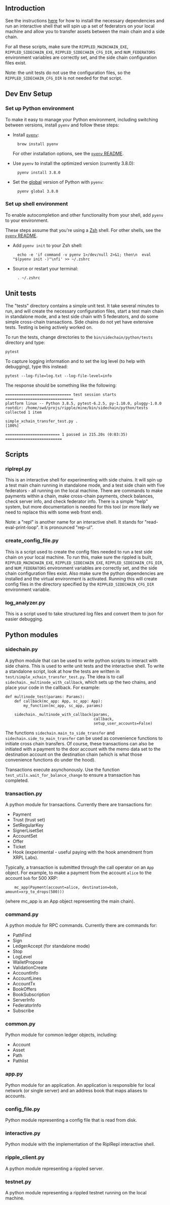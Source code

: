 ## Introduction

See the instructions [here](README.md) for how to install the necessary dependencies and run an interactive shell that will spin up a set of federators on your local machine and allow you to transfer assets between the main chain and a side chain.

For all these scripts, make sure the `RIPPLED_MAINCHAIN_EXE`, `RIPPLED_SIDECHAIN_EXE`, `RIPPLED_SIDECHAIN_CFG_DIR`, and `NUM_FEDERATORS` environment variables are correctly set, and the side chain configuration files exist.

Note: the unit tests do not use the configuration files, so the `RIPPLED_SIDECHAIN_CFG_DIR` is not needed for that script.

## Dev Env Setup

### Set up Python environment

To make it easy to manage your Python environment, including switching between versions, install `pyenv` and follow these steps:

* Install [`pyenv`](https://github.com/pyenv/pyenv):

        brew install pyenv

    For other installation options, see the [`pyenv` README](https://github.com/pyenv/pyenv#installation).

* Use `pyenv` to install the optimized version (currently 3.8.0):

        pyenv install 3.8.0

* Set the [global](https://github.com/pyenv/pyenv/blob/master/COMMANDS.md#pyenv-global) version of Python with `pyenv`:

        pyenv global 3.8.0

### Set up shell environment

To enable autocompletion and other functionality from your shell, add `pyenv` to your environment.

These steps assume that you're using a [Zsh](http://zsh.sourceforge.net/) shell. For other shells, see the [`pyenv` README](https://github.com/pyenv/pyenv#basic-github-checkout).

* Add `pyenv init` to your Zsh shell:

        echo -e 'if command -v pyenv 1>/dev/null 2>&1; then\n  eval "$(pyenv init -)"\nfi' >> ~/.zshrc

* Source or restart your terminal:

        . ~/.zshrc

## Unit tests

The "tests" directory contains a simple unit test. It take several minutes to run, and will create the necessary configuration files, start a test main chain in standalone mode, and a test side chain with 5 federators, and do some simple cross-chain transactions. Side chains do not yet have extensive tests. Testing is being actively worked on.

To run the tests, change directories to the `bin/sidechain/python/tests` directory and type:
```
pytest
```

To capture logging information and to set the log level (to help with debugging), type this instead:
```
pytest --log-file=log.txt --log-file-level=info
```

The response should be something like the following:
```
============================= test session starts ==============================
platform linux -- Python 3.8.5, pytest-6.2.5, py-1.10.0, pluggy-1.0.0
rootdir: /home/swd/projs/ripple/mine/bin/sidechain/python/tests
collected 1 item

simple_xchain_transfer_test.py .                                         [100%]

======================== 1 passed in 215.20s (0:03:35) =========================

```

## Scripts
### riplrepl.py

This is an interactive shell for experimenting with side chains. It will spin up a test main chain running in standalone mode, and a test side chain with five federators - all running on the local machine. There are commands to make payments within a chain, make cross-chain payments, check balances, check server info, and check federator info. There is a simple "help" system, but more documentation is needed for this tool (or more likely we need to replace this with some web front end).

Note: a "repl" is another name for an interactive shell. It stands for "read-eval-print-loop". It is pronounced "rep-ul".

### create_config_file.py

This is a script used to create the config files needed to run a test side chain on your local machine. To run this, make sure the rippled is built, `RIPPLED_MAINCHAIN_EXE`, `RIPPLED_SIDECHAIN_EXE`, `RIPPLED_SIDECHAIN_CFG_DIR`, and `NUM_FEDERATORS` environment variables are correctly set, and the side chain configuration files exist. Also make sure the python dependencies are installed and the virtual environment is activated. Running this will create config files in the directory specified by the `RIPPLED_SIDECHAIN_CFG_DIR` environment variable.

### log_analyzer.py

This is a script used to take structured log files and convert them to json for easier debugging.

## Python modules

### sidechain.py

A python module that can be used to write python scripts to interact with side chains. This is used to write unit tests and the interactive shell. To write a standalone script, look at how the tests are written in `test/simple_xchain_transfer_test.py`. The idea is to call `sidechain._multinode_with_callback`, which sets up the two chains, and place your code in the callback. For example:

```
def multinode_test(params: Params):
    def callback(mc_app: App, sc_app: App):
        my_function(mc_app, sc_app, params)

    sidechain._multinode_with_callback(params,
                                       callback,
                                       setup_user_accounts=False)
```

The functions `sidechain.main_to_side_transfer` and `sidechain.side_to_main_transfer` can be used as convenience functions to initiate cross chain transfers. Of course, these transactions can also be initiated with a payment to the door account with the memo data set to the destination account on the destination chain (which is what those convenience functions do under the hood).

Transactions execute asynchonously. Use the function `test_utils.wait_for_balance_change` to ensure a transaction has completed.

### transaction.py

A python module for transactions. Currently there are transactions for:

* Payment
* Trust (trust set)
* SetRegularKey
* SignerLisetSet
* AccountSet
* Offer
* Ticket
* Hook (experimental - useful paying with the hook amendment from XRPL Labs).

Typically, a transaction is submitted through the call operator on an `App` object. For example, to make a payment from the account `alice` to the account `bob` for 500 XRP:
```
    mc_app(Payment(account=alice, destination=bob, amount=xrp_to_drops(500)))
```
(where mc_app is an App object representing the main chain).

### command.py

A python module for RPC commands. Currently there are commands for:
* PathFind
* Sign
* LedgerAccept (for standalone mode)
* Stop
* LogLevel
* WalletPropose
* ValidationCreate
* AccountInfo
* AccountLines
* AccountTx
* BookOffers
* BookSubscription
* ServerInfo
* FederatorInfo
* Subscribe

### common.py

Python module for common ledger objects, including:
* Account
* Asset
* Path
* Pathlist

### app.py

Python module for an application. An application is responsible for local
network (or single server) and an address book that maps aliases to accounts.

### config_file.py

Python module representing a config file that is read from disk.

### interactive.py

Python module with the implementation of the RiplRepl interactive shell.

### ripple_client.py

A python module representing a rippled server.

### testnet.py

A python module representing a rippled testnet running on the local machine.
